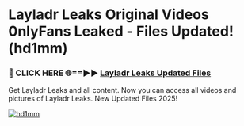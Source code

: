 # Layladr Leaks Original Videos 0nlyFans Leaked - Files Updated! (hd1mm)

<h3>🔴 CLICK HERE 🌐==►► <a href="https://tinyurl.com/brd5kh86" rel="nofollow">Layladr Leaks Updated Files</a></h3>

Get Layladr Leaks and all content. Now you can access all videos and pictures of Layladr Leaks. New Updated Files 2025!

[![hd1mm](https://i.imgur.com/K7sEzmb.gif)](https://tinyurl.com/brd5kh86)
